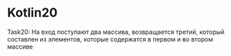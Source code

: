 # Kotlin20
Task20: На вход поступают два массива, возвращается третий, 
который составлен из элементов, которые содержатся в первом и во втором массиве
